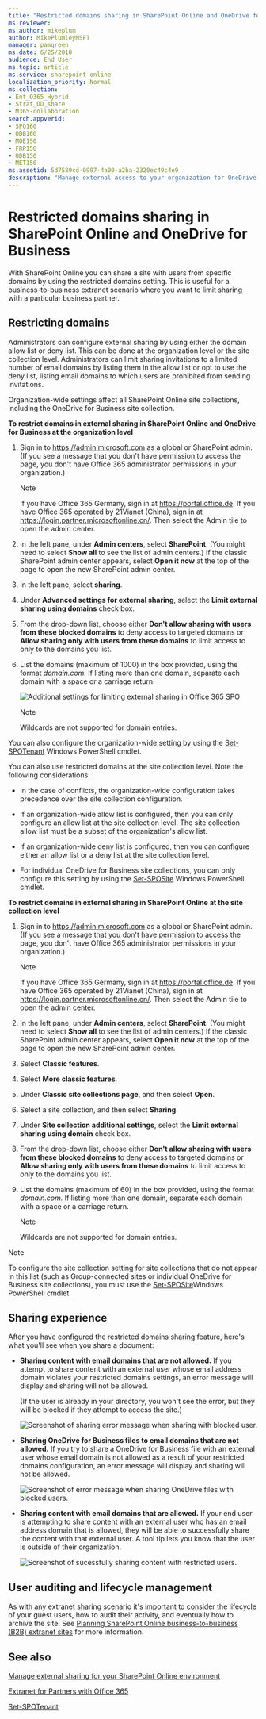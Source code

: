```yaml
---
title: "Restricted domains sharing in SharePoint Online and OneDrive for Business"
ms.reviewer: 
ms.author: mikeplum
author: MikePlumleyMSFT
manager: pamgreen
ms.date: 6/25/2018
audience: End User
ms.topic: article
ms.service: sharepoint-online
localization_priority: Normal
ms.collection:
- Ent_O365_Hybrid
- Strat_OD_share
- M365-collaboration
search.appverid:
- SPO160
- ODB160
- MOE150
- FRP150
- ODB150
- MET150
ms.assetid: 5d7589cd-0997-4a00-a2ba-2320ec49c4e9
description: "Manage external access to your organization for OneDrive for Business and SharePoint Online Extranet B2B (Business-to-Business) sites by using the Allow List or Deny List feature to restrict access to specific email domains.  "
---
```


# Restricted domains sharing in SharePoint Online and OneDrive for Business

With SharePoint Online you can share a site with users from specific domains by using the restricted domains setting. This is useful for a business-to-business extranet scenario where you want to limit sharing with a particular business partner.
  
## Restricting domains

Administrators can configure external sharing by using either the domain allow list or deny list. This can be done at the organization level or the site collection level. Administrators can limit sharing invitations to a limited number of email domains by listing them in the allow list or opt to use the deny list, listing email domains to which users are prohibited from sending invitations.
  
Organization-wide settings affect all SharePoint Online site collections, including the OneDrive for Business site collection.
  
 **To restrict domains in external sharing in SharePoint Online and OneDrive for Business at the organization level**
  
1. Sign in to https://admin.microsoft.com as a global or SharePoint admin. (If you see a message that you don't have permission to access the page, you don't have Office 365 administrator permissions in your organization.)
    
    > [!NOTE]
    > If you have Office 365 Germany, sign in at https://portal.office.de. If you have Office 365 operated by 21Vianet (China), sign in at https://login.partner.microsoftonline.cn/. Then select the Admin tile to open the admin center.  

2. In the left pane, under **Admin centers**, select **SharePoint**. (You might need to select **Show all** to see the list of admin centers.) If the classic SharePoint admin center appears, select **Open it now** at the top of the page to open the new SharePoint admin center. 
    
3. In the left pane, select **sharing**. 
    
4. Under **Advanced settings for external sharing**, select the **Limit external sharing using domains** check box. 
    
5. From the drop-down list, choose either **Don't allow sharing with users from these blocked domains** to deny access to targeted domains or **Allow sharing only with users from these domains** to limit access to only to the domains you list. 
    
6. List the domains (maximum of 1000) in the box provided, using the format  *domain.com.* If listing more than one domain, separate each domain with a space or a carriage return. 
    
    ![Additional settings for limiting external sharing in Office 365 SPO](media/11e789b2-8aca-46b5-ad4f-d7310e02a80b.png)
  
    > [!NOTE]
    > Wildcards are not supported for domain entries. 
  
You can also configure the organization-wide setting by using the [Set-SPOTenant](https://go.microsoft.com/fwlink/?linkid=2003900) Windows PowerShell cmdlet. 
  
You can also use restricted domains at the site collection level. Note the following considerations:
  
- In the case of conflicts, the organization-wide configuration takes precedence over the site collection configuration.
    
- If an organization-wide allow list is configured, then you can only configure an allow list at the site collection level. The site collection allow list must be a subset of the organization's allow list.
    
- If an organization-wide deny list is configured, then you can configure either an allow list or a deny list at the site collection level.
    
- For individual OneDrive for Business site collections, you can only configure this setting by using the [Set-SPOSite](https://go.microsoft.com/fwlink/?linkid=2003901) Windows PowerShell cmdlet. 
    
 **To restrict domains in external sharing in SharePoint Online at the site collection level**
  
1. Sign in to https://admin.microsoft.com as a global or SharePoint admin. (If you see a message that you don't have permission to access the page, you don't have Office 365 administrator permissions in your organization.)
    
    > [!NOTE]
    > If you have Office 365 Germany, sign in at https://portal.office.de. If you have Office 365 operated by 21Vianet (China), sign in at https://login.partner.microsoftonline.cn/. Then select the Admin tile to open the admin center.  
    
2. In the left pane, under **Admin centers**, select **SharePoint**. (You might need to select **Show all** to see the list of admin centers.) If the classic SharePoint admin center appears, select **Open it now** at the top of the page to open the new SharePoint admin center.
 
3. Select **Classic features**.

4. Select **More classic features**.
    
3. Under **Classic site collections page**, and then select **Open**.
 
5. Select a site collection, and then select **Sharing**.
    
6. Under **Site collection additional settings**, select the **Limit external sharing using domain** check box. 
    
7. From the drop-down list, choose either **Don't allow sharing with users from these blocked domains** to deny access to targeted domains or **Allow sharing only with users from these domains** to limit access to only to the domains you list. 
    
8. List the domains (maximum of 60) in the box provided, using the format  *domain.com.* If listing more than one domain, separate each domain with a space or a carriage return. 
    
    > [!NOTE]
    > Wildcards are not supported for domain entries. 
  
> [!NOTE]
> To configure the site collection setting for site collections that do not appear in this list (such as Group-connected sites or individual OneDrive for Business site collections), you must use the [Set-SPOSite](https://go.microsoft.com/fwlink/?linkid=2003901)Windows PowerShell cmdlet. 
  
## Sharing experience

After you have configured the restricted domains sharing feature, here's what you'll see when you share a document:
  
- **Sharing content with email domains that are not allowed.** If you attempt to share content with an external user whose email address domain violates your restricted domains settings, an error message will display and sharing will not be allowed.

    (If the user is already in your directory, you won't see the error, but they will be blocked if they attempt to access the site.)
    
    ![Screenshot of sharing error message when sharing with blocked user.](media/fb280460-388d-4596-9938-6b69101d11fb.png)

- **Sharing OneDrive for Business files to email domains that are not allowed.** If you try to share a OneDrive for Business file with an external user whose email domain is not allowed as a result of your restricted domains configuration, an error message will display and sharing will not be allowed.

    ![Screenshot of error message when sharing OneDrive files with blocked users.](media/992f367d-1caa-4019-8fd8-af84c172319c.png)
  
- **Sharing content with email domains that are allowed.** If your end user is attempting to share content with an external user who has an email address domain that is allowed, they will be able to successfully share the content with that external user. A tool tip lets you know that the user is outside of their organization. 
    
    ![Screenshot of sucessfully sharing content with restricted users.](media/4e5ff064-a1d4-4a7d-bc7b-0541312e9383.png)
  
## User auditing and lifecycle management

As with any extranet sharing scenario it's important to consider the lifecycle of your guest users, how to audit their activity, and eventually how to archive the site. See [Planning SharePoint Online business-to-business (B2B) extranet sites](plan-b2b-extranet-sites.md) for more information. 
  
## See also

[Manage external sharing for your SharePoint Online environment](external-sharing-overview.md)
  
[Extranet for Partners with Office 365](create-b2b-extranet.md)
  
[Set-SPOTenant](https://go.microsoft.com/fwlink/?linkid=2003900)

